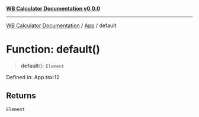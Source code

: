 [**WB Calculator Documentation v0.0.0**](../../README.md)

***

[WB Calculator Documentation](../../README.md) / [App](../README.md) / default

# Function: default()

> **default**(): `Element`

Defined in: App.tsx:12

## Returns

`Element`
